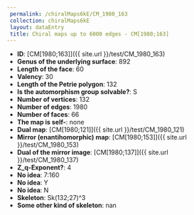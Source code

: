 ```yaml
--- 
 permalink: /chiralMaps6kE/CM_1980_163 
 collection: chiralMaps6kE
 layout: dataEntry
 title: Chiral maps up to 6000 edges - CM[1980;163]
---
```


- **ID**: [CM[1980;163]]({{ site.url }}/test/CM_1980_163)
- **Genus of the underlying surface**: 892
- **Length of the face**: 60
- **Valency**: 30
- **Length of the Petrie polygon**: 132
- **Is the automorphism group solvable?**: S
- **Number of vertices**: 132
- **Number of edges**: 1980
- **Number of faces**: 66
- **The map is self-**: none
- **Dual map**: [CM[1980;121]]({{ site.url }}/test/CM_1980_121)
- **Mirror (enantihomorphic) map**: [CM[1980;153]]({{ site.url }}/test/CM_1980_153)
- **Dual of the mirror image**: [CM[1980;137]]({{ site.url }}/test/CM_1980_137)
- **Z_q-Exponent?**: 4
- **No idea**:  7:160
- **No idea**: Y
- **No idea**: N
- **Skeleton**: Sk(132;27)^3
- **Some other kind of skeleton**: nan
